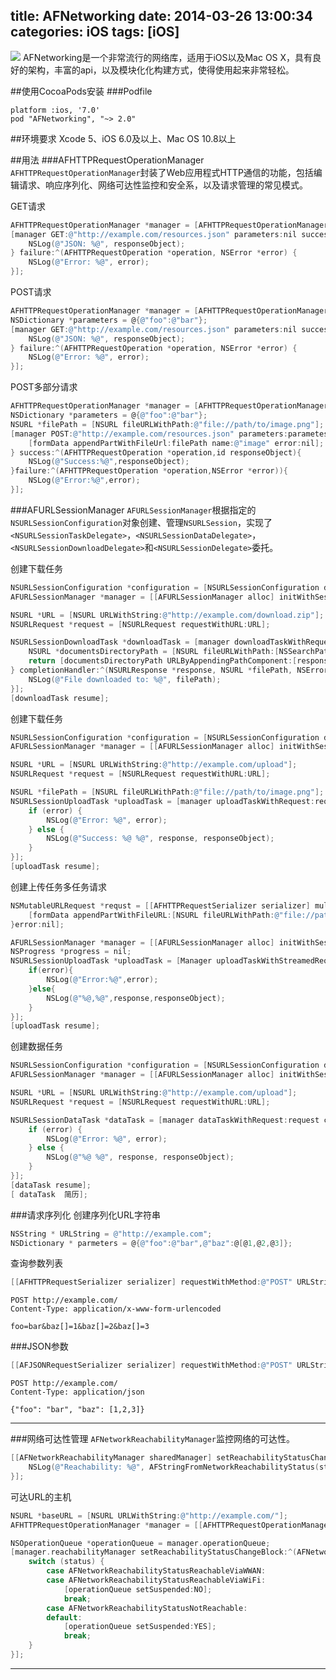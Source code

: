title: AFNetworking
date: 2014-03-26 13:00:34
categories: iOS
tags: [iOS]
---
![](https://github.com/zt19916161/blog/raw/matser/Image/14032601.png)
AFNetworking是一个非常流行的网络库，适用于iOS以及Mac OS X，具有良好的架构，丰富的api，以及模块化化构建方式，使得使用起来非常轻松。

##使用CocoaPods安装
###Podfile
```
platform :ios, '7.0'
pod "AFNetworking", "~> 2.0"
```

##环境要求
Xcode 5、iOS 6.0及以上、Mac OS 10.8以上

##用法
###AFHTTPRequestOperationManager
`AFHTTPRequestOperationManager`封装了Web应用程式HTTP通信的功能，包括编辑请求、响应序列化、网络可达性监控和安全系，以及请求管理的常见模式。

GET请求
```Objective-C
AFHTTPRequestOperationManager *manager = [AFHTTPRequestOperationManager manager];
[manager GET:@"http://example.com/resources.json" parameters:nil success:^(AFHTTPRequestOperation *operation, id responseObject) {
    NSLog(@"JSON: %@", responseObject);
} failure:^(AFHTTPRequestOperation *operation, NSError *error) {
    NSLog(@"Error: %@", error);
}];
```
POST请求
```Objective-C
AFHTTPRequestOperationManager *manager = [AFHTTPRequestOperationManager manager];
NSDictionary *parameters = @{@"foo":@"bar"};
[manager GET:@"http://example.com/resources.json" parameters:nil success:^(AFHTTPRequestOperation *operation, id responseObject) {
    NSLog(@"JSON: %@", responseObject);
} failure:^(AFHTTPRequestOperation *operation, NSError *error) {
    NSLog(@"Error: %@", error);
}];
```
POST多部分请求
```Objective-C
AFHTTPRequestOperationManager *manager = [AFHTTPRequestOperationManager manager];
NSDictionary *parameters = @{@"foo":@"bar"};
NSURL *filePath = [NSURL fileURLWithPath:@"file://path/to/image.png"];
[manager POST:@"http://example.com/resources.json" parameters:parametes construtingBodyWithBlock:^(id<AFMultipartFormData> formData){
	[formData appendPartWithFileUrl:filePath name:@"image" error:nil];
} success:^(AFHTTPRequestOperation *operation,id responseObject){
	NSLog(@"Success:%@",responseObject);
}failure:^(AFHTTPRequestOperation *operation,NSError *error)){
	NSLog(@"Error:%@",error);
}];
```
###AFURLSessionManager
`AFURLSessionManager`根据指定的`NSURLSessionConfiguration`对象创建、管理`NSURLSession`，实现了`<NSURLSessionTaskDelegate>`，`<NSURLSessionDataDelegate>`，`<NSURLSessionDownloadDelegate>`和`<NSURLSessionDelegate>`委托。

创建下载任务
```Objective-C
NSURLSessionConfiguration *configuration = [NSURLSessionConfiguration defaultSessionConfiguration];
AFURLSessionManager *manager = [[AFURLSessionManager alloc] initWithSessionConfiguration:configuration];

NSURL *URL = [NSURL URLWithString:@"http://example.com/download.zip"];
NSURLRequest *request = [NSURLRequest requestWithURL:URL];

NSURLSessionDownloadTask *downloadTask = [manager downloadTaskWithRequest:request progress:nil destination:^NSURL *(NSURL *targetPath, NSURLResponse *response) {
    NSURL *documentsDirectoryPath = [NSURL fileURLWithPath:[NSSearchPathForDirectoriesInDomains(NSDocumentDirectory, NSUserDomainMask, YES) firstObject]];
    return [documentsDirectoryPath URLByAppendingPathComponent:[response suggestedFilename]];
} completionHandler:^(NSURLResponse *response, NSURL *filePath, NSError *error) {
    NSLog(@"File downloaded to: %@", filePath);
}];
[downloadTask resume];
```

创建下载任务
```Objective-C
NSURLSessionConfiguration *configuration = [NSURLSessionConfiguration defaultSessionConfiguration];
AFURLSessionManager *manager = [[AFURLSessionManager alloc] initWithSessionConfiguration:configuration];

NSURL *URL = [NSURL URLWithString:@"http://example.com/upload"];
NSURLRequest *request = [NSURLRequest requestWithURL:URL];

NSURL *filePath = [NSURL fileURLWithPath:@"file://path/to/image.png"];
NSURLSessionUploadTask *uploadTask = [manager uploadTaskWithRequest:request fromFile:filePath progress:nil completionHandler:^(NSURLResponse *response, id responseObject, NSError *error) {
    if (error) {
        NSLog(@"Error: %@", error);
    } else {
        NSLog(@"Success: %@ %@", response, responseObject);
    }
}];
[uploadTask resume];
```

创建上传任务多任务请求
```Objective-C
NSMutableURLRequest *requst = [[AFHTTPRequestSerializer serializer] multipartFormRequestWithMethod:@"POST" URLString:@"http://example.com/upload" parameters:nil constructingBodyWithBlock:^(id<AFMultipartFormData> formData) {
	[formData appendPartWithFileURL:[NSURL fileURLWithPath:@"file://path/to/image.jpg"] name:@"file" fileName:@"filename.jpg" mimeType:@"image/jpeg" error:nil];
}error:nil];

AFURLSessionManager *manager = [[AFURLSessionManager alloc] initWithSessionConfigguration:[NSURLSessionConfiguration defaultSessionConfiguration]];
NSProgress *progress = nil;
NSURLSessionUploadTask *uploadTask = [Manager uploadTaskWithStreamedRequest:request progress:&progress completionHandler:^(NSURLResponse *response,id responseObject,NSError *error){
	if(error){
		NSLog(@"Error:%@",error);
	}else{
		NSLog(@"%@,%@",response,responseObject);
	}
}];
[uploadTask resume];
```

创建数据任务
```Objective-C
NSURLSessionConfiguration *configuration = [NSURLSessionConfiguration defaultSessionConfiguration];
AFURLSessionManager *manager = [[AFURLSessionManager alloc] initWithSessionConfiguration:configuration];

NSURL *URL = [NSURL URLWithString:@"http://example.com/upload"];
NSURLRequest *request = [NSURLRequest requestWithURL:URL];

NSURLSessionDataTask *dataTask = [manager dataTaskWithRequest:request completionHandler:^(NSURLResponse *response, id responseObject, NSError *error) {
    if (error) {
        NSLog(@"Error: %@", error);
    } else {
        NSLog(@"%@ %@", response, responseObject);
    }
}];
[dataTask resume];
[ dataTask  简历];
```
###请求序列化
创建序列化URL字符串
```Objective-C
NSString * URLString = @"http://example.com";
NSDictionary * parmeters = @{@"foo":@"bar",@"baz":@[@1,@2,@3]};
```
查询参数列表
```objective-c
[[AFHTTPRequestSerializer serializer] requestWithMethod:@"POST" URLString:URLString parameters:parameters];
```
 	POST http://example.com/
    Content-Type: application/x-www-form-urlencoded

    foo=bar&baz[]=1&baz[]=2&baz[]=3

###JSON参数
```objective-c
[[AFJSONRequestSerializer serializer] requestWithMethod:@"POST" URLString:URLString parameters:parameters];
```

  	POST http://example.com/
    Content-Type: application/json

    {"foo": "bar", "baz": [1,2,3]}

---
###网络可达性管理
`AFNetworkReachabilityManager`监控网络的可达性。
```objective-c
[[AFNetworkReachabilityManager sharedManager] setReachabilityStatusChangeBlock:^(AFNetworkReachabilityStatus status) {
    NSLog(@"Reachability: %@", AFStringFromNetworkReachabilityStatus(status));
}];
```
可达URL的主机
```objective-c
NSURL *baseURL = [NSURL URLWithString:@"http://example.com/"];
AFHTTPRequestOperationManager *manager = [[AFHTTPRequestOperationManager alloc] initWithBaseURL:baseURL];

NSOperationQueue *operationQueue = manager.operationQueue;
[manager.reachabilityManager setReachabilityStatusChangeBlock:^(AFNetworkReachabilityStatus status) {
    switch (status) {
        case AFNetworkReachabilityStatusReachableViaWWAN:
        case AFNetworkReachabilityStatusReachableViaWiFi:
            [operationQueue setSuspended:NO];
            break;
        case AFNetworkReachabilityStatusNotReachable:
        default:
            [operationQueue setSuspended:YES];
            break;
    }
}];
```

---